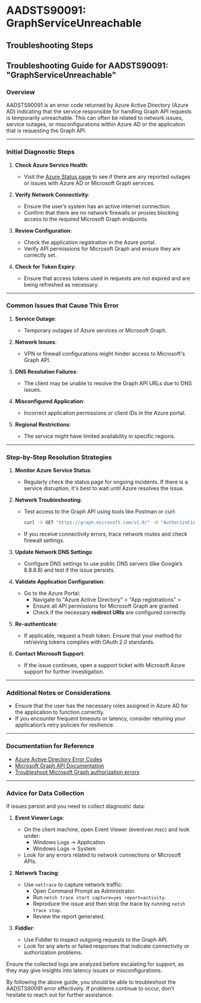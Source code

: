 # AADSTS90091: GraphServiceUnreachable


## Troubleshooting Steps
## Troubleshooting Guide for AADSTS90091: "GraphServiceUnreachable"

### Overview
AADSTS90091 is an error code returned by Azure Active Directory (Azure AD) indicating that the service responsible for handling Graph API requests is temporarily unreachable. This can often be related to network issues, service outages, or misconfigurations within Azure AD or the application that is requesting the Graph API.

---

### Initial Diagnostic Steps
1. **Check Azure Service Health**:
   - Visit the [Azure Status page](https://status.azure.com/) to see if there are any reported outages or issues with Azure AD or Microsoft Graph services.

2. **Verify Network Connectivity**:
   - Ensure the user’s system has an active internet connection.
   - Confirm that there are no network firewalls or proxies blocking access to the required Microsoft Graph endpoints.

3. **Review Configuration**:
   - Check the application registration in the Azure portal.
   - Verify API permissions for Microsoft Graph and ensure they are correctly set.

4. **Check for Token Expiry**:
   - Ensure that access tokens used in requests are not expired and are being refreshed as necessary.

---

### Common Issues that Cause This Error
1. **Service Outage**:
   - Temporary outages of Azure services or Microsoft Graph.

2. **Network Issues**:
   - VPN or firewall configurations might hinder access to Microsoft's Graph API.

3. **DNS Resolution Failures**:
   - The client may be unable to resolve the Graph API URLs due to DNS issues.

4. **Misconfigured Application**:
   - Incorrect application permissions or client IDs in the Azure portal.

5. **Regional Restrictions**:
   - The service might have limited availability in specific regions.

---

### Step-by-Step Resolution Strategies
1. **Monitor Azure Service Status**:
   - Regularly check the status page for ongoing incidents. If there is a service disruption, it's best to wait until Azure resolves the issue.

2. **Network Troubleshooting**:
   - Test access to the Graph API using tools like Postman or curl:
     ```bash
     curl -X GET "https://graph.microsoft.com/v1.0/" -H "Authorization: Bearer YOUR_ACCESS_TOKEN"
     ```
   - If you receive connectivity errors, trace network routes and check firewall settings.

3. **Update Network DNS Settings**:
   - Configure DNS settings to use public DNS servers (like Google’s 8.8.8.8) and test if the issue persists.

4. **Validate Application Configuration**:
   - Go to the Azure Portal:
     - Navigate to "Azure Active Directory" > "App registrations" > <Your app>
     - Ensure all API permissions for Microsoft Graph are granted.
     - Check if the necessary **redirect URIs** are configured correctly.

5. **Re-authenticate**:
   - If applicable, request a fresh token. Ensure that your method for retrieving tokens complies with OAuth 2.0 standards.

6. **Contact Microsoft Support**:
   - If the issue continues, open a support ticket with Microsoft Azure support for further investigation.

---

### Additional Notes or Considerations
- Ensure that the user has the necessary roles assigned in Azure AD for the application to function correctly.
- If you encounter frequent timeouts or latency, consider retuning your application’s retry policies for resilience.

---

### Documentation for Reference
- [Azure Active Directory Error Codes](https://docs.microsoft.com/en-us/azure/active-directory/develop/reference-aadsts-error-codes)
- [Microsoft Graph API Documentation](https://docs.microsoft.com/en-us/graph/overview)
- [Troubleshoot Microsoft Graph authorization errors](https://docs.microsoft.com/en-us/graph/auth/authentication-scenarios)

---

### Advice for Data Collection
If issues persist and you need to collect diagnostic data:

1. **Event Viewer Logs**:
   - On the client machine, open Event Viewer (eventvwr.msc) and look under:
     - Windows Logs -> Application
     - Windows Logs -> System
   - Look for any errors related to network connections or Microsoft APIs.

2. **Network Tracing**:
   - Use `nettrace` to capture network traffic:
     - Open Command Prompt as Administrator.
     - Run `netsh trace start capture=yes report=activity`.
     - Reproduce the issue and then stop the trace by running `netsh trace stop`.
     - Review the report generated.

3. **Fiddler**:
   - Use Fiddler to inspect outgoing requests to the Graph API.
   - Look for any alerts or failed responses that indicate connectivity or authorization problems.

Ensure the collected logs are analyzed before escalating for support, as they may give insights into latency issues or misconfigurations.

By following the above guide, you should be able to troubleshoot the AADSTS90091 error effectively. If problems continue to occur, don’t hesitate to reach out for further assistance.